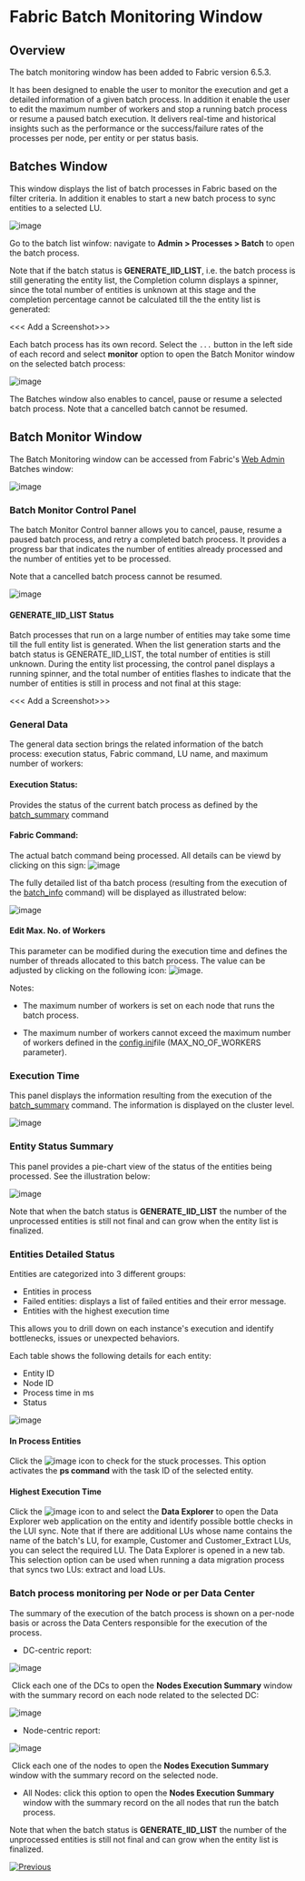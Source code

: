 # **Fabric Batch Monitoring Window**

## **Overview**  

The batch monitoring window has been added to Fabric version 6.5.3. 

It has been designed to enable the user to monitor the execution and get a detailed information of a given batch process. In addition it enable the user to edit the maximum number of workers and stop a running batch process or resume a paused batch execution. It delivers real-time and historical insights such as the performance or the success/failure rates of the processes per node, per entity or per status basis.  

## **Batches Window**  
This window displays the list of batch processes in Fabric based on the filter criteria. In addition it enables to start a new batch process to sync entities to a selected LU. 

![image](images/26_jobs_and_batch_services_batchMonitor2.PNG)

Go to the batch list winfow: navigate to **Admin > Processes > Batch** to open the batch process.

Note that if the batch status is **GENERATE_IID_LIST**, i.e. the batch process is still generating the entity list,  the Completion column displays a spinner, since the total number of entities is unknown at this stage and the completion percentage cannot be calculated till the the entity list is generated:



<<< Add a Screenshot>>>



Each batch process has its own record. Select the ```...``` button in the left side of each record and select **monitor** option to open the Batch Monitor window on the selected batch process:

![image](images/25_jobs_and_batch_services_batchMonitor1.PNG)

The Batches window also enables to cancel, pause or resume a selected batch process. Note that a cancelled batch cannot be resumed.

## **Batch Monitor Window** 

The Batch Monitoring window can be accessed from Fabric's [Web Admin](/articles/30_web_framework/01_web_framework_overview.md) Batches window: 


![image](images/27_jobs_and_batch_services_batchMonitor3.PNG)


### Batch Monitor Control Panel

The batch Monitor Control banner allows you to cancel, pause, resume a paused batch process, and retry a completed batch process. It provides a progress bar that indicates the number of entities already processed and the number of entities yet to be processed.

Note that a cancelled batch process cannot be resumed. 

![image](images/31_jobs_and_batch_services_batchMonitor7.PNG)

#### GENERATE_IID_LIST Status

Batch processes that run on a large number of entities may take some time till the full entity list is generated. When the list generation starts and the batch status is GENERATE_IID_LIST, the total number of entities is still unknown. During the entity list processing, the control panel displays a running spinner, and the total number of entities flashes to indicate that the number of entities is still in process and not final at this stage:

<<< Add a Screenshot>>>

### General Data

The general data section brings the related information of the batch process: execution status, Fabric command, LU name, and maximum number of workers:

#### Execution Status:
Provides the status of the current batch process as defined by the [batch_summary](/articles/20_jobs_and_batch_services/12_batch_sync_commands.md#batch_summary) command

#### Fabric Command:
The actual batch command being processed. All details can be viewd by clicking on this sign: ![image](images/28_jobs_and_batch_services_batchMonitor4.PNG)

The fully detailed list of tha batch process (resulting from the execution of the [batch_info](/articles/20_jobs_and_batch_services/12_batch_sync_commands.md#batch_info) command) will be displayed as illustrated below:

![image](images/29_jobs_and_batch_services_batchMonitor5.PNG)

#### Edit Max. No. of Workers
This parameter can be modified during the execution time and defines the number of threads allocated to this batch process. The value can be adjusted by clicking on the following icon: ![image](images/30_jobs_and_batch_services_batchMonitor6.PNG). 

Notes:

- The maximum number of workers is set on each node that runs the batch process.

- The maximum number of workers cannot exceed the maximum number of workers defined in the [config.ini](/articles/02_fabric_architecture/05_fabric_main_configuration_files.md#configini)file (MAX_NO_OF_WORKERS parameter).


### Execution Time

This panel displays the information resulting from the execution of the [batch_summary](/articles/20_jobs_and_batch_services/12_batch_sync_commands.md#batch_summary) command. The information is displayed on the cluster level. 

![image](images/32_jobs_and_batch_services_batchMonitor8.PNG)



### **Entity Status Summary**

This panel provides a pie-chart view of the status of the entities being processed. See the illustration below: 

![image](images/33_jobs_and_batch_services_batchMonitor9.PNG)

Note that when the batch status is **GENERATE_IID_LIST** the number of the unprocessed entities is still not final and can grow when the entity list is finalized.

### **Entities Detailed Status**

Entities are categorized into 3 different groups:
- Entities in process
- Failed entities: displays a list of failed entities and their error message.
- Entities with the highest execution time

This allows you to drill down on each instance's execution and identify bottlenecks, issues or unexpected behaviors.


Each table shows the following details for each entity:
- Entity ID
- Node ID
- Process time in ms
- Status


![image](images/34_jobs_and_batch_services_batchMonitor10.PNG)

#### In Process Entities

Click the ![image](images/additional_info_icon.png) icon to check for the stuck processes. This option activates the **ps command** with the task ID of the selected entity.

#### Highest Execution Time

Click the ![image](images/additional_info_icon.png) icon to and select the **Data Explorer** to open the Data Explorer web application on the entity and identify possible bottle checks in the LUI sync. Note that if there are additional LUs whose name contains the name of the batch's LU, for example, Customer and Customer_Extract LUs, you can select the required LU.  The Data Explorer is opened in a new tab. This selection option can be used when running a data migration process that syncs two LUs: extract and load LUs. 



### **Batch process monitoring per Node or per Data Center**

The summary of the execution of the batch process is shown on a per-node basis or across the Data Centers responsible for the execution of the process.

- DC-centric report:

![image](images/35_jobs_and_batch_services_batchMonitor11.png)



​			Click each one of the DCs to open the **Nodes Execution Summary** window with the summary record on each node related to the selected DC:

![image](images/batch_nodes_execution_summary.png)

- Node-centric report:

![image](images/36_jobs_and_batch_services_batchMonitor12.png)



​		Click each one of the nodes to open the **Nodes Execution Summary** window with the summary record on the selected node.



- All Nodes: click this option to open the **Nodes Execution Summary** window with the summary record on the all nodes that run the batch process.



Note that when the batch status is **GENERATE_IID_LIST** the number of the unprocessed entities is still not final and can grow when the entity list is finalized.

[![Previous](/articles/images/Previous.png)](17_batch_process_flow.md)

